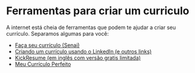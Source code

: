 # Ferramentas para criar um curriculo

A internet está cheia de ferramentas que podem te ajudar a criar seu currículo. Separamos algumas para você:

* [Faça seu currículo \(Senai\)](https://www.mundosenai.com.br/curriculum/)
* [Criando um currículo usando o LinkedIn \(e outros links\)](https://canaltech.com.br/carreira/como-criar-um-curriculo-a-partir-do-seu-perfil-no-linkedin/)
* [KickResume \(em inglês com versão gratis limitada\)](https://www.kickresume.com/en/)
* [Meu Currículo Perfeito](https://www.meucurriculoperfeito.com.br/)

